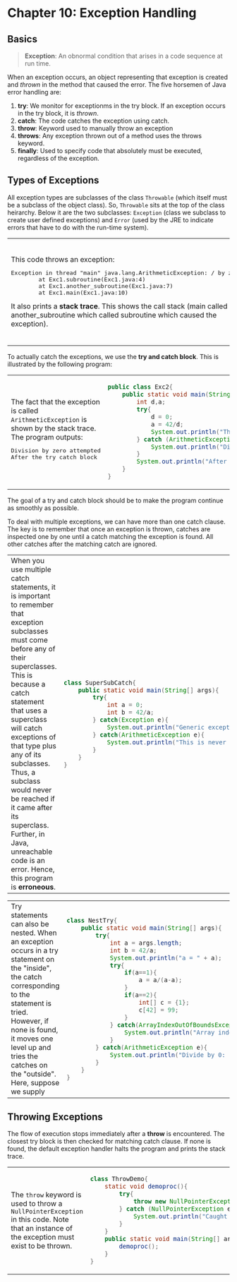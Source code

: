 # Chapter 10: Exception Handling

## Basics

> **Exception**: An obnormal condition that arises in a code sequence at run time.

When an exception occurs, an object representing that exception is created and *thrown* in the method that caused the error. The five horsemen of Java error handling are:

1. **try**: We monitor for exceptionms in the try block. If an exception occurs in the try block, it is *thrown*.
2. **catch**: The code catches the exception using catch.
3. **throw**: Keyword used to manually throw an exception
4. **throws**: Any exception thrown out of a method uses the throws keyword.
5. **finally**: Used to specify code that absolutely must be executed, regardless of the exception.


## Types of Exceptions
All exception types are subclasses of the class `Throwable` (which itself must be a subclass of the object class). So, `Throwable` sits at the top of the class heirarchy. Below it are the two subclasses: `Exception` (class we subclass to create user defined exceptions) and `Error` (used by the JRE to indicate errors that have to do with the run-time system).

<table>
<tr>
<td>
This code throws an exception:
<pre>
Exception in thread "main" java.lang.ArithmeticException: / by zero
        at Exc1.subroutine(Exc1.java:4)
        at Exc1.another_subroutine(Exc1.java:7)
        at Exc1.main(Exc1.java:10)
</pre>
It also prints a <b>stack trace</b>. This shows the call stack (main called another_subroutine which called subroutine which caused the exception).

</td>
<td>

```java
class Exc1 {
    static void subroutine(){
        int d = 0;
        int a = 10/d;
    }
    static void another_subroutine(){
        Exc1.subroutine()l
    }
    public static void main(String[] args){
        Exc1.another_subroutine();
    }
}

```
</td>
</tr>
</table>

To actually catch the exceptions, we use the **try and catch block**. This is illustrated by the following program:

<table>
<tr>
<td>
The fact that the exception is called <code>ArithmeticException</code> is shown by the stack trace. The program outputs:

<pre>
Division by zero attempted
After the try catch block
</pre>

</td>
<td>

```java
public class Exc2{
    public static void main(String[] args){
        int d,a;
        try{
            d = 0;
            a = 42/d;
            System.out.println("This won't be printed");
        } catch (ArithmeticException e){
            System.out.println("Division by zero attempted");
        }
        System.out.println("After the try catch block");
    }
}
```
</td>
</tr>
</table>

The goal of a try and catch block should be to make the program continue as smoothly as possible.

To deal with multiple exceptions, we can have more than one catch clause. The key is to remember that once an exception is thrown, catches are inspected one by one until a catch matching the exception is found. All other catches after the matching catch are ignored.

<table>
<tr>
<td>
When you use multiple catch statements, it is important to remember that exception subclasses must come before any of their superclasses. This is because a catch statement that uses a superclass will catch exceptions of that type plus any of its subclasses. Thus, a subclass would never be reached if it came after its superclass. Further, in Java, unreachable code is an error. Hence, this program is <b>erroneous</b>.
</td>
<td>

```java
class SuperSubCatch{
    public static void main(String[] args){
        try{
            int a = 0;
            int b = 42/a;
        } catch(Exception e){
            System.out.println("Generic exception catch");
        } catch(ArithmeticException e){
            System.out.println("This is never reached and causes an error");
        }
    }
}
```
</td>
</tr>
</table>


<table>
<tr>
<td>
Try statements can also be nested. When an exception occurs in a try statement on the "inside", the catch corresponding to the statement is tried. However, if none is found, it moves one level up and tries the catches on the "outside". Here, suppose we supply
</td>
<td>

```java
class NestTry{
    public static void main(String[] args){
        try{
            int a = args.length;
            int b = 42/a;
            System.out.println("a = " + a);
            try{
                if(a==1){
                    a = a/(a-a);
                }
                if(a==2){
                    int[] c = {1};
                    c[42] = 99;
                }
            } catch(ArrayIndexOutOfBoundsException e){
                System.out.println("Array index out of bounds:" + e);
            }
        } catch(ArithmeticException e){
            System.out.println("Divide by 0: " + e);
        }
    }
}
```

</td>
</tr>
</table>

## Throwing Exceptions

The flow of execution stops immediately after a **throw** is encountered. The closest try block is then checked for matching catch clause. If none is found, the default exception handler halts the program and prints the stack trace.

<table>
<tr>
<td>
The <code>throw</code> keyword is used to throw a <code>NullPointerException</code> in this code. Note that an instance of the exception must exist to be thrown.
</td>
<td>

```java
class ThrowDemo{
    static void demoproc(){
        try{
            throw new NullPointerException("demo");
        } catch (NullPointerException e){
            System.out.println("Caught inside demoproc");
        }
    }
    public static void main(String[] args){
        demoproc();
    }
}
```
</td>
</tr>
</table>


